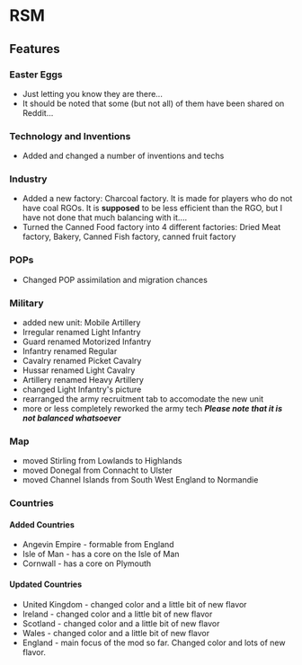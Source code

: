 # RSM

## Features

### Easter Eggs
 - Just letting you know they are there...
 - It should be noted that some (but not all) of them have been shared on Reddit...
 
### Technology and Inventions
 - Added and changed a number of inventions and techs
 
### Industry
 - Added a new factory: Charcoal factory. It is made for players who do not have coal RGOs. It is **supposed** to be less efficient than the RGO, but I have not done that much balancing with it....
 - Turned the Canned Food factory into 4 different factories: Dried Meat factory, Bakery, Canned Fish factory, canned fruit factory
 
### POPs
 - Changed POP assimilation and migration chances

### Military
 - added new unit: Mobile Artillery
 - Irregular renamed Light Infantry
 - Guard renamed Motorized Infantry
 - Infantry renamed Regular
 - Cavalry renamed Picket Cavalry
 - Hussar renamed Light Cavalry
 - Artillery renamed Heavy Artillery
 - changed Light Infantry's picture
 - rearranged the army recruitment tab to accomodate the new unit
 - more or less completely reworked the army tech ***Please note that it is not balanced whatsoever***
 
### Map
 - moved Stirling from Lowlands to Highlands
 - moved Donegal from Connacht to Ulster
 - moved Channel Islands from South West England to Normandie
 
### Countries

#### Added Countries
 - Angevin Empire - formable from England
 - Isle of Man - has a core on the Isle of Man
 - Cornwall - has a core on Plymouth

#### Updated Countries
 - United Kingdom - changed color and a little bit of new flavor
 - Ireland - changed color and a little bit of new flavor
 - Scotland - changed color and a little bit of new flavor
 - Wales - changed color and a little bit of new flavor
 - England - main focus of the mod so far. Changed color and lots of new flavor.